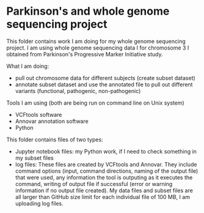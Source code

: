 # Parkinson's and whole genome sequencing project

This folder contains work I am doing for my whole genome sequencing project. I am using whole genome sequencing data I for chromosome 3 I obtained from Parkinson's Progressive Marker Initiative study.

What I am doing:
- pull out chromosome data for different subjects (create subset dataset)
- annotate subset dataset and use the annotated file to pull out different variants (functional, pathogenic, non-pathogenic)

Tools I am using (both are being run on command line on Unix system)
- VCFtools software
- Annovar annotation software
- Python

This folder contains files of two types:
- Jupyter notebook files: my Python work, if I need to check something in my subset files
- log files: These files are created by VCFtools and Annovar. They include command options (input, command directions, naming of the output file) that were used, any information the tool is outputing as it executes the command, writing of output file if successful (error or warning information if no output file created). My data files and subset files are all larger than GitHub size limit for each individual file of 100 MB, I am uploading log files.